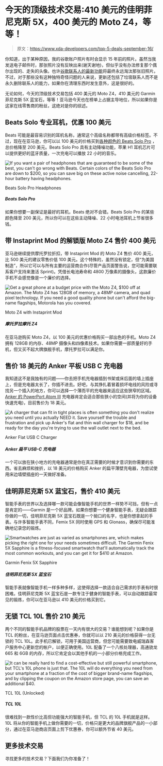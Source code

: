 # 今天的顶级技术交易:410 美元的佳明菲尼克斯 5X，400 美元的 Moto Z4，等等！

> 原文：<https://www.xda-developers.com/top-5-deals-september-16/>

你知道，出于某种原因，我的谷歌账户照片有时会显示 15 年前的照片。虽然当我发送电子邮件时，那张照片没有反映出来(谢天谢地)，但似乎没有办法修复那个偶尔出现的、走失的头像。也许[谷歌联系人的最新功能](https://www.xda-developers.com/google-contacts-android-prepares-change-your-google-account-profile-photo-trash-instead-delete-contacts/)将最终永远淘汰那张旧照片。不过，对于那些没有这种独特奇怪问题的人来说，更新还包括了垃圾联系人而不是永久删除联系人的能力，如果你在清理东西时发生意外，这是很好的。

无论如何，今天的顶级技术交易包括 400 美元的 Moto Z4，410 美元的 Garmin 菲尼克斯 5X 蓝宝石，等等！亚马逊今天也在榜单上占据主导地位，所以如果你是这家在线零售商的粉丝，这绝对是你的综述。

## Beats Solo 专业耳机，优惠 100 美元

Beats 可能是最容易识别的耳机名称，通常这个高级名称都带有高级价格标签。不过，现在在亚马逊，你可以以 100 美元的价格买到[各种颜色的 Beats Solo Pro](https://www.amazon.com/Beats-Wireless-Noise-Cancelling-Headphones-Bluetooth/dp/B07YVZ15SG?tag=xda-5gdtkkt-20&ascsubtag=UUxdaUeUpU29868&asc_refurl=https%3A%2F%2Fwww.xda-developers.com%2Ftop-5-deals-september-16%2F&asc_campaign=Short-Term) ，总价格降至 200 美元。Beats Solo Pro 具有主动降噪功能，苹果 H1 耳机芯片可以提供更好的蓝牙质量，一次充电可以播放 22 小时的音乐。

 <picture>![If you want a pair of headphones that are guaranteed to be some of the best, you can't go wrong with Beats. Certain colors of the Beats Solo Pro are down to $200, so you can save big on these active noise cancelling, 22-hour battery having headphones.](img/6c199a28bfbb18e3b1f1080c03dd1bf0.png)</picture> 

Beats Solo Pro Headphones

##### Beats Solo Pro

如果你想要一副保证是最好的耳机，Beats 绝对不会错。Beats Solo Pro 的某些颜色降至 200 美元，所以你可以在这些主动降噪、22 小时电池耳机上节省很多钱。

## 带 Instaprint Mod 的解锁版 Moto Z4 售价 400 美元

亚马逊继续提供摩托罗拉折扣，带 Instaprint Mod 的 Moto Z4 售价 400 美元，比 500 美元的建议零售价低 100 美元。这个特殊的，虽然没有锁定，但“为美国制造”，所以它可以与所有主要的运营商合作(尽管产品页面警告说，您可能需要联系客户支持来激活 Sprint)。凭借长电池寿命和 4800 万像素的摄像头，这款廉价手机不会感觉像是一个廉价的选择。

 <picture>![Get a great phone at a budget price with the Moto Z4, $100 off at Amazon. The Moto Z4 has 128GB of memory, a 48MP camera, and quad pixel technology. If you need a good quality phone but can't afford the big-name flagships, Motorola has you covered.](img/2945f3a386c23a93477e6f277a35dd8b.png)</picture> 

Moto Z4 with Instaprint Mod

##### 摩托罗拉摩托 Z4

在亚马逊购买 Moto Z4，以 100 美元的优惠价格购买一部出色的手机。Moto Z4 拥有 128GB 的内存、48MP 摄像头和四像素技术。如果你需要一部质量好的手机，但又买不起大牌旗舰手机，摩托罗拉可以满足你。

## 售价 18 美元的 Anker 平板 USB C 充电器

我知道这不是我独有的问题——你去把手机充电器插到书架或床后面的墙上插座上，但是充电器太长了，你插不进去。好吧，与其挣扎着冒着损坏电线的风险或寻找另一个插入的地方，你可以选择一个薄而平的充电器来适应这些狭窄的区域。 [Anker 的 PowerPort Atom III](https://www.amazon.com/Anker-Delivery-Charger-PowerPort-Compact/dp/B07PT7XMP9?tag=xda-5gdtkkt-20&ascsubtag=UUxdaUeUpU29868&asc_refurl=https%3A%2F%2Fwww.xda-developers.com%2Ftop-5-deals-september-16%2F&asc_campaign=Short-Term) 充电器肯定会适合那些狭小的空间(并将为你的设备快速充电)，目前售价为 18 美元。

 <picture>![A charger that can fit in tight places is often something you don't realize you need until you actually NEED it. Save yourself the trouble and frustration and pick up Anker's flat and thin wall charger for $18, and be ready for the day you're trying to use the wall outlet next to the bed.](img/844477eeae2fe25a8de6a427b4eab1d5.png)</picture> 

Anker Flat USB C Charger

##### Anker 扁平 USB-C 充电器

一个可以放在狭小地方的充电器通常是你在真正需要的时候才意识到你需要的东西。省去麻烦和挫折，以 18 美元的价格购买 Anker 的扁平薄壁充电器，为尝试使用床边墙壁插座的一天做好准备。

## 佳明菲尼克斯 5X 蓝宝石，售价 410 美元

智能手表的世界以及选择哪一款可能会像智能手机的世界一样势不可挡，但有一点是肯定的——Garmin 是一个好品牌。如果你想要一个健身智能手表，无疑会跟踪你做的一切，佳明菲尼克斯 5X 蓝宝石既是一个拗口的名字，也是你想拿起的手表。与许多智能手表不同，Femix 5X 同时使用 GPS 和 Glonass，确保尽可能准确地记录您的锻炼。

 <picture>![Smartwatches are just as varied as smartphones are, which makes picking the right one for your needs sometimes difficult. The Garmin Fenix 5X Sapphire is a fitness-focused smartwatch that'll automatically track the most common workouts, and you can get it for $410 at Amazon.](img/48deb5bb5998808d988a29aa1a47bda6.png)</picture> 

Garmin Fenix 5X Sapphire

##### 佳明菲尼克斯 5X 蓝宝石

智能手表就像智能手机一样多种多样，这使得选择一款适合自己需求的手表有时很困难。佳明菲尼克斯 5X 蓝宝石是一款专注于健身的智能手表，可以自动跟踪最常见的锻炼，你可以在亚马逊以 410 美元的价格买到它。

## 无锁 TCL 10L 售价 210 美元

两个不同的智能手机品牌的股票在一天内有很大的交易？谁能想到呢？如果你是 TCL 的粉丝，在亚马逊页面点击优惠券，你就可以以 210 美元的价格获得一台无锁的 TCL 10L。此手机已解锁，可用于美国运营商，但您可能需要致电威瑞森客户服务中心更新您的帐户，以便正确使用。10L 配备了一个八核处理器，高通骁龙 665 和 6GB 的内存，所以它肯定会以其他手机的一小部分价格完成工作。

 <picture>![It can be really hard to find a cost-effective but still powerful smartphone, but TCL's 10L phone is just that. The 10L will do everything you need from your smartphone at a fraction of the cost of bigger brand-name flagships, and by clipping the coupon on the Amazon store page, you can save an additional $40.](img/d508d7e30039e9d1fe0a34d4a9d3b529.png)</picture> 

TCL 10L (Unlocked)

##### TCL 10L

很难找到一款性价比高但功能强大的智能手机，但 TCL 的 10L 手机就是这样。10L 将从你的智能手机上做你需要的一切，价格只是更大的品牌旗舰产品的一小部分，通过在亚马逊商店页面上剪下优惠券，你可以额外节省 40 美元。

## 更多技术交易

寻找更多的技术交易？下面我们为你准备了！